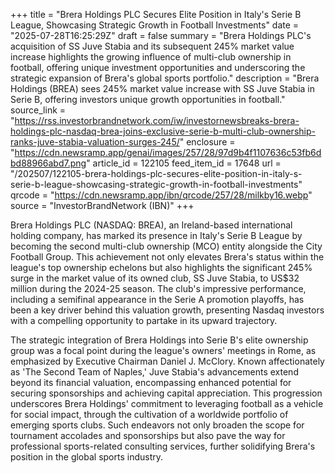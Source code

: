 +++
title = "Brera Holdings PLC Secures Elite Position in Italy's Serie B League, Showcasing Strategic Growth in Football Investments"
date = "2025-07-28T16:25:29Z"
draft = false
summary = "Brera Holdings PLC's acquisition of SS Juve Stabia and its subsequent 245% market value increase highlights the growing influence of multi-club ownership in football, offering unique investment opportunities and underscoring the strategic expansion of Brera's global sports portfolio."
description = "Brera Holdings (BREA) sees 245% market value increase with SS Juve Stabia in Serie B, offering investors unique growth opportunities in football."
source_link = "https://rss.investorbrandnetwork.com/iw/investornewsbreaks-brera-holdings-plc-nasdaq-brea-joins-exclusive-serie-b-multi-club-ownership-ranks-juve-stabia-valuation-surges-245/"
enclosure = "https://cdn.newsramp.app/genai/images/257/28/97d9b4f1107636c53fb6dbd88966abd7.png"
article_id = 122105
feed_item_id = 17648
url = "/202507/122105-brera-holdings-plc-secures-elite-position-in-italy-s-serie-b-league-showcasing-strategic-growth-in-football-investments"
qrcode = "https://cdn.newsramp.app/ibn/qrcode/257/28/milkby16.webp"
source = "InvestorBrandNetwork (IBN)"
+++

<p>Brera Holdings PLC (NASDAQ: BREA), an Ireland-based international holding company, has marked its presence in Italy's Serie B League by becoming the second multi-club ownership (MCO) entity alongside the City Football Group. This achievement not only elevates Brera's status within the league's top ownership echelons but also highlights the significant 245% surge in the market value of its owned club, SS Juve Stabia, to US$32 million during the 2024-25 season. The club's impressive performance, including a semifinal appearance in the Serie A promotion playoffs, has been a key driver behind this valuation growth, presenting Nasdaq investors with a compelling opportunity to partake in its upward trajectory.</p><p>The strategic integration of Brera Holdings into Serie B's elite ownership group was a focal point during the league's owners' meetings in Rome, as emphasized by Executive Chairman Daniel J. McClory. Known affectionately as 'The Second Team of Naples,' Juve Stabia's advancements extend beyond its financial valuation, encompassing enhanced potential for securing sponsorships and achieving capital appreciation. This progression underscores Brera Holdings' commitment to leveraging football as a vehicle for social impact, through the cultivation of a worldwide portfolio of emerging sports clubs. Such endeavors not only broaden the scope for tournament accolades and sponsorships but also pave the way for professional sports-related consulting services, further solidifying Brera's position in the global sports industry.</p>